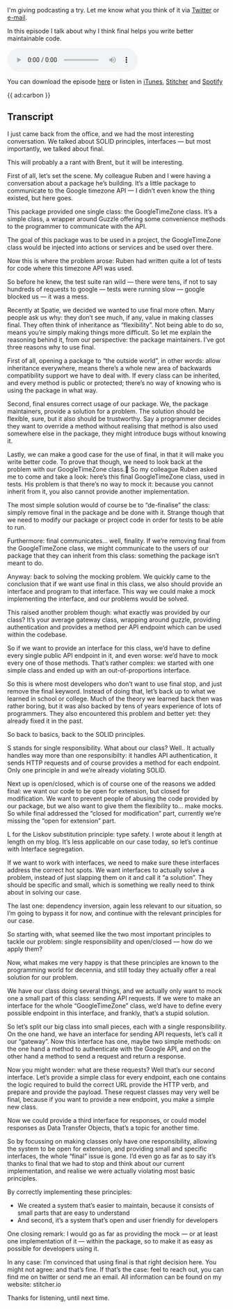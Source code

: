 I'm giving podcasting a try. Let me know what you think of it via [Twitter](*https://twitter.com/brendt_gd) or [e-mail](mailto:brendt@stitcher.io).

In this episode I talk about why I think final helps you write better maintainable code. 

<audio
    controls
    src="http://feeds.soundcloud.com/stream/617976093-brent-roose-826312539-01-solid-interfaces-and-final-rant-with-brent.mp3">
</audio>

You can download the episode [here](*http://feeds.soundcloud.com/stream/617976093-brent-roose-826312539-01-solid-interfaces-and-final-rant-with-brent.mp3) 
or listen in [iTunes](*https://podcasts.apple.com/be/podcast/rant-with-brent/id1462956030), [Stitcher](*https://www.stitcher.com/s?fid=403581&refid=stpr.) and [Spotify](*https://open.spotify.com/show/43sF0kY3BWepaO9CkLvVdJ?si=R-MIXaMHQbegQyq3gQm7Yw)

{{ ad:carbon }}

## Transcript

I just came back from the office, and we had the most interesting conversation. We talked about SOLID principles, interfaces — but most importantly, we talked about final.

This will probably a a rant with Brent, but it will be interesting.

First of all, let’s set the scene. My colleague Ruben and I were having a conversation about a package he’s building. It’s a little package to communicate to the Google timezone API — I didn’t even know the thing existed, but here goes.

This package provided one single class: the GoogleTimeZone class. It’s a simple class, a wrapper around Guzzle offering some convenience methods to the programmer to communicate with the API.

The goal of this package was to be used in a project, the GoogleTimeZone class would be injected into actions or services and be used over there.

Now this is where the problem arose: Ruben had written quite a lot of tests for code where this timezone API was used.

So before he knew, the test suite ran wild — there were tens, if not to say hundreds of requests to google — tests were running slow — google blocked us — it was a mess.

Recently at Spatie, we decided we wanted to use final more often. Many people ask us why: they don’t see much, if any, value in making classes final. They often think of inheritance as “flexibility”. Not being able to do so, means you’re simply making things more difficult. So let me explain the reasoning behind it, from our perspective: the package maintainers. I’ve got three reasons why to use final.

First of all, opening a package to “the outside world”, in other words: allow inheritance everywhere, means there’s a whole new area of backwards compatibility support we have to deal with. If every class can be inherited, and every method is public or protected; there’s no way of knowing who is using the package in what way.

Second, final ensures correct usage of our package. We, the package maintainers, provide a solution for a problem. The solution should be flexible, sure, but it also should be trustworthy. Say a programmer decides they want to override a method without realising that method is also used somewhere else in the package, they might introduce bugs without knowing it.

Lastly, we can make a good case for the use of final, in that it will make you write better code. To prove that though, we need to look back at the problem with our GoogleTimeZone class.
So my colleague Ruben asked me to come and take a look: here’s this final GoogleTimeZone class, used in tests. His problem is that there’s no way to mock it: because you cannot inherit from it, you also cannot provide another implementation.

The most simple solution would of course be to “de-finalise” the class: simply remove final in the package and be done with it. Strange though that we need to modify our package or project code in order for tests to be able to run.

Furthermore: final communicates… well, finality. If we’re removing final from the GoogleTimeZone class, we might communicate to the users of our package that they can inherit from this class: something the package isn’t meant to do.

Anyway: back to solving the mocking problem. We quickly came to the conclusion that if we want use final in this class, we also should provide an interface and program to that interface. This way we could make a mock implementing the interface, and our problems would be solved.

This raised another problem though: what exactly was provided by our class? It’s your average gateway class, wrapping around guzzle, providing authentication and provides a method per API endpoint which can be used within the codebase.

So if we want to provide an interface for this class, we’d have to define every single public API endpoint in it, and even worse: we’d have to mock every one of those methods. That’s rather complex: we started with one simple class and ended up with an out-of-proportions interface.

So this is where most developers who don’t want to use final stop, and just remove the final keyword. Instead of doing that, let’s back up to what we learned in school or college. Much of the theory we learned back then was rather boring, but it was also backed by tens of years experience of lots of programmers. They also encountered this problem and better yet: they already fixed it in the past.

So back to basics, back to the SOLID principles.

S stands for single responsibility. What about our class? Well.. It actually handles way more than one responsibilty: it handles API authentication, it sends HTTP requests and of course provides a method for each endpoint. Only one principle in and we’re already violating SOLID. 

Next up is open/closed, which is of course one of the reasons we added final: we want our code to be open for extension, but closed for modification. We want to prevent people of abusing the code provided by our package, but we also want to give them the flexibility to… make mocks. So while final addressed the “closed for modification” part, currently we’re missing the “open for extension” part.

L for the Liskov substitution principle: type safety. I wrote about it length at length on my blog. It’s less applicable on our case today, so let’s continue with Interface segregation. 

If we want to work with interfaces, we need to make sure these interfaces address the correct hot spots. We want interfaces to actually solve a problem, instead of just slapping them on it and call it “a solution”. They should be specific and small, which is something we really need to think about in solving our case.

The last one: dependency inversion, again less relevant to our situation, so I’m going to bypass it for now, and continue with the relevant principles for our case.

So starting with, what seemed like the two most important principles to tackle our problem: single responsibility and open/closed — how do we apply them?

Now, what makes me very happy is that these principles are known to the programming world for decennia, and still today they actually offer a real solution for our problem.

We have our class doing several things, and we actually only want to mock one a small part of this class: sending API requests. If we were to make an interface for the whole “GoogleTimeZone” class, we’d have to define every possible endpoint in this interface, and frankly, that’s a stupid solution.

So let’s split our big class into small pieces, each with a single responsibility. On the one hand, we have an interface for sending API requests, let’s call it our “gateway”. Now this interface has one, maybe two simple methods: on the one hand a method to authenticate with the Google API, and on the other hand a method to send a request and return a response. 

Now you might wonder: what are these requests? Well that’s our second interface. Let’s provide a simple class for every endpoint, each one contains the logic required to build the correct URL provide the HTTP verb, and prepare and provide the payload. These request classes may very well be final, because if you want to provide a new endpoint, you make a simple new class.

Now we could provide a third interface for responses, or could model responses as Data Transfer Objects, that’s a topic for another time.

So by focussing on making classes only have one responsibility, allowing the system to be open for extension, and providing small and specific interfaces, the whole “final” issue is gone. I’d even go as far as to say it’s thanks to final that we had to stop and think about our current implementation, and realise we were actually violating most basic principles.




By correctly implementing these principles:

- We created a system that’s easier to maintain, because it consists of small parts that are easy to understand 
- And second, it’s a system that’s open and user friendly for developers 

One closing remark: I would go as far as providing the mock — or at least one implementation of it — within the package, so to make it as easy as possible for developers using it.

In any case: I’m convinced that using final is that right decision here. You might not agree: and that’s fine. If that’s the case: feel to reach out, you can find me on twitter or send me an email. All information can be found on my website: stitcher.io

Thanks for listening, until next time.


